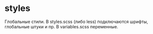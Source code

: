 # styles

Глобальные стили.
В styles.scss (либо less) подключаются шрифты, глобальные штуки и пр.
В variables.scss переменные.